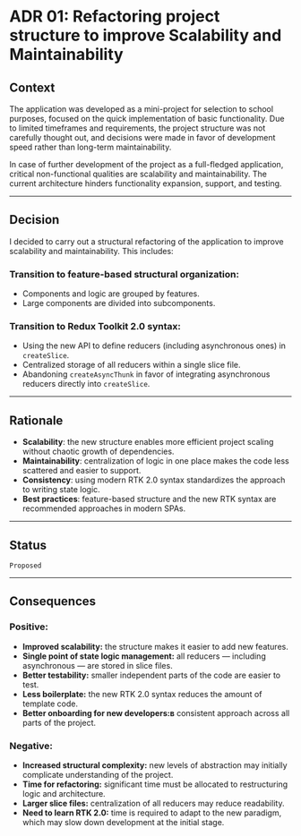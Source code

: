 # ADR 01: Refactoring project structure to improve Scalability and Maintainability

## Context

The application was developed as a mini-project for selection to school purposes, focused on the quick implementation of basic functionality. Due to limited timeframes and requirements, the project structure was not carefully thought out, and decisions were made in favor of development speed rather than long-term maintainability.

In case of further development of the project as a full-fledged application, critical non-functional qualities are scalability and maintainability. The current architecture hinders functionality expansion, support, and testing.

---

## Decision

I decided to carry out a structural refactoring of the application to improve scalability and maintainability. This includes:

### Transition to feature-based structural organization:

- Components and logic are grouped by features.
- Large components are divided into subcomponents.

### Transition to Redux Toolkit 2.0 syntax:

- Using the new API to define reducers (including asynchronous ones) in `createSlice`.
- Centralized storage of all reducers within a single slice file.
- Abandoning `createAsyncThunk` in favor of integrating asynchronous reducers directly into `createSlice`.

---

## Rationale

- **Scalability**: the new structure enables more efficient project scaling without chaotic growth of dependencies.
- **Maintainability**: centralization of logic in one place makes the code less scattered and easier to support.
- **Consistency**: using modern RTK 2.0 syntax standardizes the approach to writing state logic.
- **Best practices**: feature-based structure and the new RTK syntax are recommended approaches in modern SPAs.

---

## Status

`Proposed`

---

## Consequences

### Positive:

- **Improved scalability:** the structure makes it easier to add new features.
- **Single point of state logic management:** all reducers — including asynchronous — are stored in slice files.
- **Better testability:** smaller independent parts of the code are easier to test.
- **Less boilerplate:** the new RTK 2.0 syntax reduces the amount of template code.
- **Better onboarding for new developers:в** consistent approach across all parts of the project.

### Negative:

- **Increased structural complexity:** new levels of abstraction may initially complicate understanding of the project.
- **Time for refactoring:** significant time must be allocated to restructuring logic and architecture.
- **Larger slice files:** centralization of all reducers may reduce readability.
- **Need to learn RTK 2.0:** time is required to adapt to the new paradigm, which may slow down development at the initial stage.
